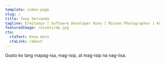 ```yaml
---
template: index-page
slug: /
title: Tony Servanda
tagline: Ermitanyo | Software Developer Kuno | Minsan Photographer | Kunwaring Vlogger
featuredImage: /assets/dp.jpg
cta:
  ctaText: Know more
  ctaLink: /about
---
```

Gusto ko lang mapag-isa, mag-isip, at mag-isip na nag-iisa.